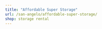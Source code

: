 ```yaml
---
title: "Affordable Super Storage"
url: /san-angelo/affordable-super-storage/
shop: storage rental
---
```

